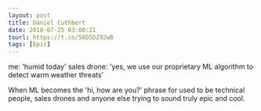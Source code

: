 ```yaml
---
layout: post
title: Daniel Cuthbert
date: 2018-07-25 03:00:21
tourl: https://t.co/56D5DZ92wB
tags: [Epic]
---
```

me: 'humid today'
sales drone: 'yes, we use our proprietary ML algorithm to detect warm weather threats'

When ML becomes the 'hi, how are you?' phrase for used to be technical people, sales drones and anyone else trying to sound truly epic and cool.